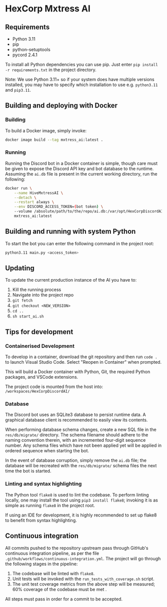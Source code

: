 # HexCorp Mxtress AI

## Requirements

- Python 3.11
- pip
- python-setuptools
- pycord 2.4.1

To install all Python dependencies you can use pip. Just enter
`pip install -r requirements.txt` in the project directory.

Note: We use Python 3.11+ so if your system does have multiple versions
installed, you may have to specify which installation to use e.g.
`python3.11` and `pip3.11`.

## Building and deploying with Docker

### Building

To build a Docker image, simply invoke:

``` bash
docker image build --tag mxtress_ai:latest .
```

### Running

Running the Discord bot in a Docker container is simple, though care must be
given to expose the Discord API key and bot database to the runtime.  Assuming
the `ai.db` file is present in the current working directory, run the following:

``` bash
docker run \
    --name HiveMxtressAI \
    --detach \
    --restart always \
    --env DISCORD_ACCESS_TOKEN=(bot token) \
    --volume /absolute/path/to/the/repo/ai.db:/var/opt/HexCorpDiscordAI/ai.db \
    mxtress_ai:latest
```

## Building and running with system Python

To start the bot you can enter the following command in the project root:

```bash
python3.11 main.py <access_token>
```

## Updating

To update the current production instance of the AI you have to:

1. Kill the running process
2. Navigate into the project repo
3. `git fetch`
4. `git checkout <NEW_VERSION>`
5. `cd ..`
6. `sh start_ai.sh`

## Tips for development

### Containerised Development

To develop in a container, download the git repository and then run `code .`
to launch Visual Studio Code.  Select "Reopen in Container" when prompted.

This will build a Docker container with Python, Git, the required Python
packages, and VSCode extensions.

The project code is mounted from the host into: `/workspaces/HexCorpDiscordAI/`

### Database

The Discord bot uses an SQLite3 database to persist runtime data.  A graphical
database client is recommended to easily view its contents.

When performing database schema changes, create a new SQL file in the
`res/db/migrate/` directory.  The schema filename should adhere to the naming
convention therein, with an incremented four-digit sequence number.  Any schema
files which have not been applied yet will be applied in ordered sequence when
starting the bot.

In the event of database corruption, simply remove the `ai.db` file; the
database will be recreated with the `res/db/migrate/` schema files the next time
the bot is started.

### Linting and syntax highlighting

The Python tool `flake8` is used to lint the codebase.  To perform linting
locally, one may install the tool using `pip3 install flake8`; invoking it is
as simple as running `flake8` in the project root.

If using an IDE for development, it is highly recommended to set up flake8 to
benefit from syntax highlighting.

## Continuous integration

All commits pushed to the repository upstream pass through GitHub's continuous
integration pipeline, as per the file `.github/workflows/continuous-integration.yml`.
The project will go through the following stages in the pipeline:

1. The codebase will be linted with `flake8`.
2. Unit tests will be invoked with the `run_tests_with_coverage.sh` script.
3. The unit test coverage metrics from the above step will be measured; 60%
   coverage of the codebase must be met .

All steps must pass in order for a commit to be accepted.
